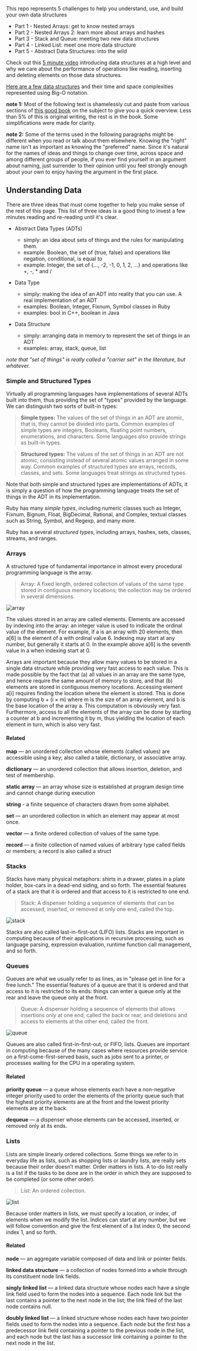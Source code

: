 This repo represents 5 challenges to help you understand, use, and build your own data structures

- Part 1 - Nested Arrays:  get to know nested arrays
- Part 2 - Nested Arrays 2:  learn more about arrays and hashes
- Part 3 - Stack and Queue:  meeting two new data structures
- Part 4 - Linked List:  meet one more data structure
- Part 5 - Abstract Data Structures:  into the wild


Check out this [5 minute video](https://class.coursera.org/algo-004/lecture/61) introducing data structures at a high level and why we care about the performance of operations like reading, inserting and deleting elements on those data structures.

[Here are a few data structures](http://bigocheatsheet.com/#data-structures) and their time and space complexities represented using Big-O notation.


**note 1:**
Most of the following text is shamelessly cut and paste from various sections of [this good book](http://w3.cs.jmu.edu/spragunr/CS240/ConciseNotes.pdf) on the subject to give you a quick overview.  Less than 5% of this is original writing, the rest is in the book.  Some simplifications were made for clarity.

**note 2:**
Some of the terms used in the following paragraphs might be different when you read or talk about them elsewhere.  Knowing the "right" name isn't as important as knowing the "preferred" name.  Since it's natural for the names of ideas and things to change over time, across space and among different groups of people, if you ever find yourself in an argument about naming, just surrender to their opinion until you feel strongly enough about your own to enjoy having the argument in the first place.


## Understanding Data

There are three ideas that must come together to help you make sense of the rest of this page.  This list of three ideas is a good thing to invest a few minutes reading and re-reading until it's clear.

- Abstract Data Types (ADTs)
  - simply: an idea about sets of things and the rules for manipulating them.
  - example: Boolean, the set of {true, false} and operations like negation, conditional, is equal to
  - example: Integer, the set of {..., -2, -1, 0, 1, 2, ...} and operations like +, -, * and /

- Data Type
  - simply: making the idea of an ADT into reality that you can use.  A real implementation of an ADT
  - examples: Boolean, Integer, Fixnum, Symbol classes in Ruby
  - examples: bool in C++, boolean in Java

- Data Structure
  - simply: arranging data in memory to represent the set of things in an ADT
  - examples: array, stack, queue, list


*note that "set of things" is really called a "carrier set" in the literature, but whatever.*


### Simple and Structured Types

Virtually all programming languages have implementations of several ADTs built into them, thus providing the set of "types" provided by the language.  We can distinguish two sorts of built-in types:

> **Simple types:** The values of the set of things in an ADT are atomic, that is, they cannot be divided into parts. Common examples of simple types are integers, Booleans, floating point numbers, enumerations, and characters. Some languages also provide strings as built-in types.

> **Structured types:** The values of the set of things in an ADT are not atomic, consisting instead of several atomic values arranged in some way. Common examples of structured types are arrays, records, classes, and sets. Some languages treat strings as structured types.

Note that both simple and structured types are implementations of ADTs, it is simply a question of how the programming language treats the set of things in the ADT in its implementation.

Ruby has many *simple types*, including numeric classes such as Integer, Fixnum, Bignum, Float, BigDecimal, Rational, and Complex, textual classes such as String, Symbol, and Regexp, and many more.

Ruby has a several *structured types*, including arrays, hashes, sets, classes, streams, and ranges.


### Arrays

A structured type of fundamental importance in almost every procedural programming language is the array.

> Array: A fixed length, ordered collection of values of the same type stored in contiguous memory locations; the collection may be ordered in several dimensions.


![array](http://cl.ly/image/320l2G0P0r2M/img575.gif)


The values stored in an array are called elements. Elements are accessed by indexing into the array: an integer value is used to indicate the ordinal value of the element. For example, if a is an array with 20 elements, then a[6] is the element of a with ordinal value 6. Indexing may start at any number, but generally it starts at 0. In the example above a[6] is the seventh value in a when indexing start at 0.

Arrays are important because they allow many values to be stored in a single data structure while providing very fast access to each value. This is made possible by the fact that (a) all values in an array are the same type, and hence require the same amount of memory to store, and that (b) elements are stored in contiguous memory locations. Accessing element a[i] requires finding the location where the element is stored. This is done by computing b + (i × m) where m is the size of an array element, and b is the base location of the array a. This computation is obviously very fast. Furthermore, access to all the elements of the array can be done by starting a counter at b and incrementing it by m, thus yielding the location of each element in turn, which is also very fast.

#### Related

**map** — an unordered collection whose elements (called values) are accessible using a key; also called a table, dictionary, or associative array.

**dictionary** — an unordered collection that allows insertion, deletion, and test of membership.

**static array** — an array whose size is established at program design time and cannot change during execution

**string** - a finite sequence of characters drawn from some alphabet.

**set** — an unordered collection in which an element may appear at most once.

**vector** — a finite ordered collection of values of the same type.

**record** — a finite collection of named values of arbitrary type called fields or members; a record is also called a struct


### Stacks

Stacks have many physical metaphors: shirts in a drawer, plates in a plate holder, box-cars in a dead-end siding, and so forth.  The essential features of a stack are that it is ordered and that access to it is restricted to one end.

> Stack: A dispenser holding a sequence of elements that can be accessed, inserted, or removed at only one end, called the top.

![stack](http://cl.ly/image/1C1c243R3J1Z/Stack.png)

Stacks are also called last-in-first-out (LIFO) lists.  Stacks are important in computing because of their applications in recursive processing, such as language parsing, expression evaluation, runtime function call management, and so forth.


### Queues

Queues are what we usually refer to as lines, as in "please get in line for a free lunch."  The essential features of a queue are that it is ordered and that access to it is restricted to its ends: things can enter a queue only at the rear and leave the queue only at the front.

> Queue: A dispenser holding a sequence of elements that allows insertions only at one end, called the back or rear, and deletions and access to elements at the other end, called the front.

![queue](http://cl.ly/image/2d2v1M0Y2B3v/Queue.png)

Queues are also called first-in-first-out, or FIFO, lists.  Queues are important in computing because of the many cases where resources provide service on a first-come-first-served basis, such as jobs sent to a printer, or processes waiting for the CPU in a operating system.

#### Related

**priority queue** — a queue whose elements each have a non-negative integer priority used to order the elements of the priority queue such that the highest priority elements are at the front and the lowest priority elements are at the back.

**dequeue** — a dispenser whose elements can be accessed, inserted, or removed only at its ends.


### Lists

Lists are simple linearly ordered collections.  Some things we refer to in everyday life as lists, such as shopping lists or laundry lists, are really sets because their order doesn’t matter.  Order matters in lists.  A to-do list really is a list if the tasks to be done are in the order in which they are supposed to be completed (or some other order).

> List: An ordered collection.

![list](http://cl.ly/image/3i0t190r092d/ListPushPop.png)

Because order matters in lists, we must specify a location, or index, of elements when we modify the list.  Indices can start at any number, but we will follow convention and give the first element of a list index 0, the second index 1, and so forth.


#### Related

**node** — an aggregate variable composed of data and link or pointer fields.

**linked data structure** — a collection of nodes formed into a whole through its constituent node link fields.

**singly linked list** — a linked data structure whose nodes each have a single link field used to form the nodes into a sequence. Each node link but the last contains a pointer to the next node in the list; the link filed of the last node contains null.

**doubly linked list** — a linked structure whose nodes each have two pointer fields used to form the nodes into a sequence. Each node but the first has a predecessor link field containing a pointer to the previous node in the list, and each node but the last has a successor link containing a pointer to the next node in the list.




